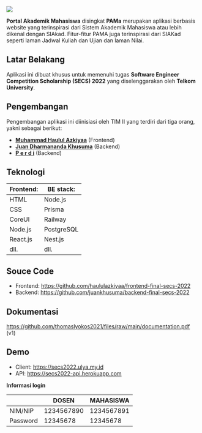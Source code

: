 
![](https://masulyablog.sirv.com/secs2022/PAMa-white.png)

**Portal Akademik Mahasiswa** disingkat **PAMa** merupakan aplikasi berbasis website yang terinspirasi dari Sistem Akademik Mahasiswa atau lebih dikenal dengan SIAkad. Fitur-fitur PAMA juga terinspirasi dari SIAKad seperti laman Jadwal Kuliah dan Ujian dan laman Nilai.

## Latar Belakang
Aplikasi ini dibuat khusus untuk memenuhi tugas **Software Engineer Competition Scholarship (SECS) 2022** yang diselenggarakan oleh **Telkom University**.

## Pengembangan
Pengembangan aplikasi ini diinisiasi oleh TIM II yang terdiri dari tiga orang, yakni sebagai berikut:
- **[Muhammad Haulul Azkiyaa](https://github.com/haululazkiyaa "Muhammad Haulul Azkiyaa")** (Frontend)
- **[Juan Dharmananda Khusuma](https://github.com/juankhusuma "Juan Dharmananda Khusuma")** (Backend)
- **[P e r d i](https://github.com/perdiDev "P e r d i")** (Backend)

## Teknologi
| **Frontend:**  | **BE stack:**  |
| ------------ | ------------ |
| HTML | Node.js |
| CSS| Prisma |
| CoreUI | Railway |
| Node.js| PostgreSQL |
| React.js| Nest.js |
| dll. | dll. |

## Souce Code
- Frontend: https://github.com/haululazkiyaa/frontend-final-secs-2022
- Backend: https://github.com/juankhusuma/backend-final-secs-2022

## Dokumentasi
https://github.com/thomaslyokos2021/files/raw/main/documentation.pdf (v1)

## Demo
- Client: https://secs2022.ulya.my.id
- API: https://secs2022-api.herokuapp.com

**Informasi login**

|  |  **DOSEN** | **MAHASISWA**  |
| ------------ | ------------ | ------------ |
| NIM/NIP | 1234567890  |  1234567891 |
| Password |  12345678 | 12345678  |
